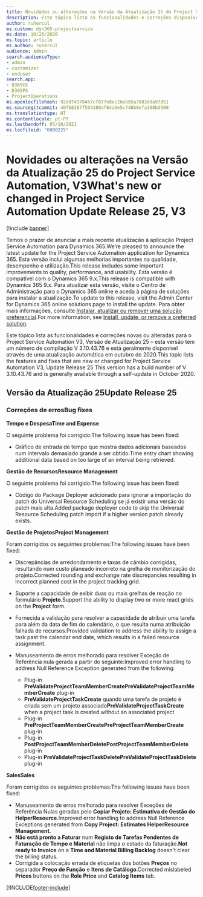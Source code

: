 ```yaml
---
title: Novidades ou alterações na Versão da Atualização 25 do Project Service Automation, V3
description: Este tópico lista as funcionalidades e correções disponíveis no Project Service Automation V3, Versão da Atualização 25, V3.
author: ruhercul
ms.custom: dyn365-projectservice
ms.date: 10/26/2020
ms.topic: article
ms.author: ruhercul
audience: Admin
search.audienceType:
- admin
- customizer
- enduser
search.app:
- D365CE
- D365PS
- ProjectOperations
ms.openlocfilehash: 92dd74378457cf877e8ec26eb85a7883dda97d51
ms.sourcegitcommit: 40f68387f594180af64a5e5c748b6efa188bd300
ms.translationtype: HT
ms.contentlocale: pt-PT
ms.lasthandoff: 05/10/2021
ms.locfileid: "6000225"
---
```

# <a name="whats-new-or-changed-in-project-service-automation-update-release-25-v3"></a><span data-ttu-id="08682-103">Novidades ou alterações na Versão da Atualização 25 do Project Service Automation, V3</span><span class="sxs-lookup"><span data-stu-id="08682-103">What's new or changed in Project Service Automation Update Release 25, V3</span></span>

[!include [banner](../includes/psa-now-project-operations.md)]

<span data-ttu-id="08682-104">Temos o prazer de anunciar a mais recente atualização à aplicação Project Service Automation para Dynamics 365.</span><span class="sxs-lookup"><span data-stu-id="08682-104">We’re pleased to announce the latest update for the Project Service Automation application for Dynamics 365.</span></span> <span data-ttu-id="08682-105">Esta versão inclui algumas melhorias importantes na qualidade, desempenho e utilização.</span><span class="sxs-lookup"><span data-stu-id="08682-105">This release includes some important improvements to quality, performance, and usability.</span></span> <span data-ttu-id="08682-106">Esta versão é compatível com o Dynamics 365 9.x.</span><span class="sxs-lookup"><span data-stu-id="08682-106">This release is compatible with Dynamics 365 9.x.</span></span> <span data-ttu-id="08682-107">Para atualizar esta versão, visite o Centro de Administração para o Dynamics 365 online e aceda à página de soluções para instalar a atualização.</span><span class="sxs-lookup"><span data-stu-id="08682-107">To update to this release, visit the Admin Center for Dynamics 365 online solutions page to install the update.</span></span> <span data-ttu-id="08682-108">Para obter mais informações, consulte [Instalar, atualizar ou remover uma solução preferencial](/power-platform/admin/install-remove-preferred-solution).</span><span class="sxs-lookup"><span data-stu-id="08682-108">For more information, see [Install, update, or remove a preferred solution](/power-platform/admin/install-remove-preferred-solution).</span></span>

<span data-ttu-id="08682-109">Este tópico lista as funcionalidades e correções novas ou alteradas para o Project Service Automation V3, Versão de Atualização 25 – esta versão tem um número de compilação V 3.10.43.76 e está geralmente disponível através de uma atualização automática em outubro de 2020.</span><span class="sxs-lookup"><span data-stu-id="08682-109">This topic lists the features and fixes that are new or changed for Project Service Automation V3, Update Release 25 This version has a build number of V 3.10.43.76 and is generally available through a self-update in October 2020.</span></span>

## <a name="update-release-25"></a><span data-ttu-id="08682-110">Versão da Atualização 25</span><span class="sxs-lookup"><span data-stu-id="08682-110">Update Release 25</span></span>

### <a name="bug-fixes"></a><span data-ttu-id="08682-111">Correções de erros</span><span class="sxs-lookup"><span data-stu-id="08682-111">Bug fixes</span></span>

<span data-ttu-id="08682-112">**Tempo e Despesa**</span><span class="sxs-lookup"><span data-stu-id="08682-112">**Time and Expense**</span></span>

<span data-ttu-id="08682-113">O seguinte problema foi corrigido:</span><span class="sxs-lookup"><span data-stu-id="08682-113">The following issue has been fixed:</span></span>

- <span data-ttu-id="08682-114">Gráfico de entrada de tempo que mostra dados adicionais baseados num intervalo demasiado grande a ser obtido.</span><span class="sxs-lookup"><span data-stu-id="08682-114">Time entry chart showing additional data based on too large of an interval being retrieved.</span></span>

<span data-ttu-id="08682-115">**Gestão de Recursos**</span><span class="sxs-lookup"><span data-stu-id="08682-115">**Resource Management**</span></span>

<span data-ttu-id="08682-116">O seguinte problema foi corrigido:</span><span class="sxs-lookup"><span data-stu-id="08682-116">The following issue has been fixed:</span></span>

- <span data-ttu-id="08682-117">Código do Package Deployer adicionado para ignorar a importação do patch do Universal Resource Scheduling se já existir uma versão do patch mais alta.</span><span class="sxs-lookup"><span data-stu-id="08682-117">Added package deployer code to skip the Universal Resource Scheduling patch import if a higher version patch already exists.</span></span>

<span data-ttu-id="08682-118">**Gestão de Projetos**</span><span class="sxs-lookup"><span data-stu-id="08682-118">**Project Management**</span></span>

<span data-ttu-id="08682-119">Foram corrigidos os seguintes problemas:</span><span class="sxs-lookup"><span data-stu-id="08682-119">The following issues have been fixed:</span></span>

- <span data-ttu-id="08682-120">Discrepâncias de arredondamento e taxas de câmbio corrigidas, resultando num custo planeado incorreto na grelha de monitorização do projeto.</span><span class="sxs-lookup"><span data-stu-id="08682-120">Corrected rounding and exchange rate discrepancies resulting in incorrect planned cost in the project tracking grid.</span></span>
- <span data-ttu-id="08682-121">Suporte a capacidade de exibir duas ou mais grelhas de reação no formulário **Projeto**.</span><span class="sxs-lookup"><span data-stu-id="08682-121">Support the ability to display two or more react grids on the **Project** form.</span></span>
- <span data-ttu-id="08682-122">Fornecida a validação para resolver a capacidade de atribuir uma tarefa para além da data de fim do calendário, o que resulta numa atribuição falhada de recursos.</span><span class="sxs-lookup"><span data-stu-id="08682-122">Provided validation to address the ability to assign a task past the calendar end date, which results in a failed resource assignment.</span></span>
- <span data-ttu-id="08682-123">Manuseamento de erros melhorado para resolver Exceção de Referência nula gerada a partir do seguinte:</span><span class="sxs-lookup"><span data-stu-id="08682-123">Improved error handling to address Null Reference Exception generated from the following:</span></span>

    - <span data-ttu-id="08682-124">Plug-in **PreValidateProjectTeamMemberCreate**</span><span class="sxs-lookup"><span data-stu-id="08682-124">**PreValidateProjectTeamMemberCreate** plug-in</span></span>
    - <span data-ttu-id="08682-125">**PreValidateProjectTaskCreate** quando uma tarefa de projeto é criada sem um projeto associado</span><span class="sxs-lookup"><span data-stu-id="08682-125">**PreValidateProjectTaskCreate** when a project task is created without an associated project</span></span>
    - <span data-ttu-id="08682-126">Plug-in **PreProjectTeamMemberCreate**</span><span class="sxs-lookup"><span data-stu-id="08682-126">**PreProjectTeamMemberCreate** plug-in</span></span>
    - <span data-ttu-id="08682-127">Plug-in **PostProjectTeamMemberDelete**</span><span class="sxs-lookup"><span data-stu-id="08682-127">**PostProjectTeamMemberDelete** plug-in</span></span>
    - <span data-ttu-id="08682-128">Plug-in **PreValidateProjectTaskDelete**</span><span class="sxs-lookup"><span data-stu-id="08682-128">**PreValidateProjectTaskDelete** plug-in</span></span>

<span data-ttu-id="08682-129">**Sales**</span><span class="sxs-lookup"><span data-stu-id="08682-129">**Sales**</span></span>

<span data-ttu-id="08682-130">Foram corrigidos os seguintes problemas:</span><span class="sxs-lookup"><span data-stu-id="08682-130">The following issues have been fixed:</span></span>

- <span data-ttu-id="08682-131">Manuseamento de erros melhorado para resolver Exceções de Referência Nulas geradas pelo **Copiar Projeto: Estimativa de Gestão do HelperResource**.</span><span class="sxs-lookup"><span data-stu-id="08682-131">Improved error handling to address Null Reference Exceptions generated from **Copy Project: Estimates HelperResource Management**.</span></span>
- <span data-ttu-id="08682-132">**Não está pronto a Faturar** num **Registo de Tarefas Pendentes de Faturação de Tempo e Material** não limpa o estado da faturação.</span><span class="sxs-lookup"><span data-stu-id="08682-132">**Not ready to Invoice** on a **Time and Material Billing Backlog** doesn't clear the billing status.</span></span>
- <span data-ttu-id="08682-133">Corrigida a colocação errada de etiquetas dos botões **Preços** no separador **Preço de Função** e **Itens de Catálogo**.</span><span class="sxs-lookup"><span data-stu-id="08682-133">Corrected mislabeled **Prices** buttons on the **Role Price** and **Catalog Items** tab.</span></span>


[!INCLUDE[footer-include](../includes/footer-banner.md)]
